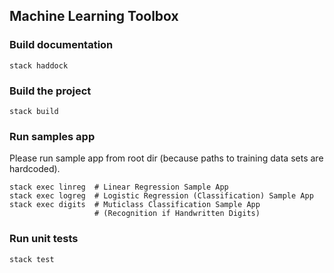 ## Machine Learning Toolbox

### Build documentation

    stack haddock

### Build the project

    stack build

### Run samples app

Please run sample app from root dir (because paths to training data sets are hardcoded).

    stack exec linreg  # Linear Regression Sample App
    stack exec logreg  # Logistic Regression (Classification) Sample App
    stack exec digits  # Muticlass Classification Sample App
                       # (Recognition if Handwritten Digits)

### Run unit tests

    stack test
